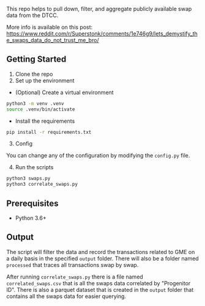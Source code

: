 This repo helps to pull down, filter, and aggregate publicly available swap data from the DTCC.

More info is available on this post:
https://www.reddit.com/r/Superstonk/comments/1e746g9/lets_demystify_the_swaps_data_do_not_trust_me_bro/

## Getting Started

1. Clone the repo
2. Set up the environment

- (Optional) Create a virtual environment

```bash
python3 -m venv .venv
source .venv/bin/activate
```

- Install the requirements

```bash
pip install -r requirements.txt
```

3. Config

You can change any of the configuration by modifying the `config.py` file.

4. Run the scripts

```bash
python3 swaps.py
python3 correlate_swaps.py
```

## Prerequisites

- Python 3.6+

## Output

The script will filter the data and record the transactions related to GME on a daily basis in the specified `output` folder.
There will also be a folder named `processed` that traces all transactions swap by swap.

After running `correlate_swaps.py` there is a file named `correlated_swaps.csv` that is all the swaps data correlated by "Progenitor ID".
There is also a parquet dataset that is created in the `output` folder that contains all the swaps data for easier querying.
